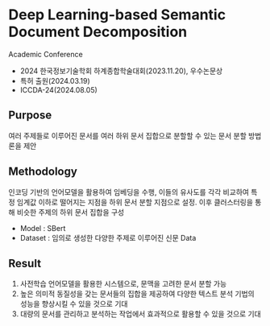 # Deep Learning-based Semantic Document Decomposition
Academic Conference

  - 2024 한국정보기술학회 하계종합학술대회(2023.11.20), 우수논문상
  - 특허 출원(2024.03.19)
  - ICCDA-24(2024.08.05)

## Purpose
여러 주제들로 이루어진 문서를 여러 하위 문서 집합으로 분할할 수 있는 문서 분할 방법론을 제안

## Methodology
인코딩 기반의 언어모델을 활용하여 임베딩을 수행, 이들의 유사도를 각각 비교하여 특정 임계값 이하로 떨어지는 지점을 하위 문서 분할 지점으로 설정. 이후 클러스터링을 통해 비슷한 주제의 하위 문서 집합을 구성
	
  - Model : SBert
  - Dataset : 임의로 생성한 다양한 주제로 이루어진 신문 Data

## Result
1. 사전학습 언어모델을 활용한 시스템으로, 문맥을 고려한 문서 분할 가능
2. 높은 의미적 동질성을 갖는 문서들의 집합을 제공하여 다양한 텍스트 분석 기법의 성능을 향상시킬 수 있을 것으로 기대
3. 대량의 문서를 관리하고 분석하는 작업에서 효과적으로 활용할 수 있을 것으로 기대 
